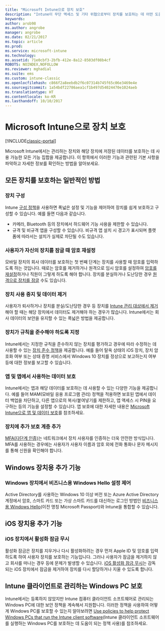 ```yaml
---
title: "Microsoft Intune으로 장치 보호"
description: "Intune이 무단 액세스 및 기타 위협으로부터 장치를 보호하는 데 어떤 도움을 줄 수 있는지 알아봅니다."
keywords: 
author: arob98
ms.author: angrobe
manager: angrobe
ms.date: 02/21/2017
ms.topic: article
ms.prod: 
ms.service: microsoft-intune
ms.technology: 
ms.assetid: 71e0cbf3-2bfb-412e-8a12-8503df08b4cf
ROBOTS: NOINDEX,NOFOLLOW
ms.reviewer: mghadial
ms.suite: ems
ms.custom: intune-classic
ms.openlocfilehash: c866f2a8eebdb2f6c07314b745f65c06e3469e4e
ms.sourcegitcommit: 1a54bdf22786aea1cf1b497d54024470e1024aeb
ms.translationtype: HT
ms.contentlocale: ko-KR
ms.lasthandoff: 10/10/2017
---
```

# <a name="protect-devices-with-microsoft-intune"></a>Microsoft Intune으로 장치 보호

[!INCLUDE[classic-portal](../includes/classic-portal.md)]

Microsoft Intune에서는 관리하는 장치와 해당 장치에 저장된 데이터를 보호하는 데 사용 가능한 모든 기능 집합을 제공합니다. 이 항목에서 이러한 기능과 관련된 기본 사항을 파악하고 자세한 정보를 확인하는 방법을 알아보세요.

## <a name="general-ways-to-protect-all-devices"></a>모든 장치를 보호하는 일반적인 방법

### <a name="device-configuration"></a>장치 구성
Intune [구성 정책](manage-settings-and-features-on-your-devices-with-microsoft-intune-policies.md)을 사용하면 폭넓은 설정 및 기능을 제어하여 장치를 쉽게 보호하고 구성할 수 있습니다. 예를 들면 다음과 같습니다.
- 카메라, Bluetooth 등의 장치에서 하드웨어 기능 사용을 제한할 수 있습니다.
- 규격 및 비규격 앱을 구성할 수 있습니다. 비규격 앱 설치 시 경고가 표시되며 플랫폼에 따라서는 설치가 실제로 차단될 수도 있습니다.

### <a name="reset-passcodes-when-users-are-locked-out-of-their-devices"></a>사용자가 자신의 장치를 잠글 때 암호 재설정
모바일 장치의 회사 데이터를 보호하는 첫 번째 단계는 장치를 사용할 때 암호를 입력하도록 하는 것입니다. 때로는 암호를 제거하거나 원격으로 임시 암호를 설정하여 [암호를 재설정](use-remote-lock-and-passcode-reset-in-microsoft-intune.md)하거나 직원이 그렇게 하도록 해야 합니다. 장치를 분실하거나 도난당한 경우 [원격으로 장치를 잠글](use-remote-lock-and-passcode-reset-in-microsoft-intune.md) 수도 있습니다.

### <a name="retire-devices-and-remove-data"></a>장치 사용 중지 및 데이터 제거
사용자가 퇴사하거나 장치를 분실/도난당한 경우 등 장치를 [Intune 관리 대상에서 제거](retire-devices-from-microsoft-intune-management.md)해야 할 때는 해당 장치에서 데이터도 제거해야 하는 경우가 많습니다. Intune에서는 회사 데이터의 보안을 유지할 수 있는 폭넓은 방법을 제공합니다.

### <a name="require-devices-to-be-compliant"></a>장치가 규칙을 준수해야 하도록 지정
Intune에서는 지정한 규칙을 준수하지 않는 장치를 평가하고 경우에 따라 수정하는 데 사용할 수 있는 [장치 준수 정책](introduction-to-device-compliance-policies-in-microsoft-intune.md)을 제공합니다. 예를 들어 탈옥 상태의 iOS 장치, 장치 암호화 여부 또는 상태 증명 서비스에서 Windows 10 장치를 정상으로 보고하는지 여부 등에 대한 정보를 보고할 수 있습니다.

### <a name="protect-apps-and-the-data-they-use"></a>앱 및 앱에서 사용하는 데이터 보호
Intune에서는 앱과 해당 데이터를 보호하는 데 사용할 수 있는 다양한 기능을 제공합니다. 예를 들어 MAM(모바일 응용 프로그램 관리) 정책을 적용하면 보호된 앱에서 데이터 백업을 차단하고, 다른 앱으로의 복사/붙여넣기를 제한하고, 앱 액세스 시 PIN을 요구하는 등의 기능을 설정할 수 있습니다. 앱 보호에 대한 자세한 내용은 [Microsoft Intune으로 앱 및 데이터 보호](protect-apps-and-data-with-microsoft-intune.md)를 참조하세요.

### <a name="add-an-additional-layer-of-protection-to-devices"></a>장치에 추가 보호 계층 추가
[MFA(다단계 인증)](multi-factor-authentication-azure-active-directory.md)는 네트워크에서 장치 사용자를 인증하는 더욱 안전한 방식입니다.  MFA를 사용하는 경우에는 사용자가 사용자 이름과 암호 외에 전화 통화나 문자 메시지를 통해 신원을 확인해야 합니다.

## <a name="further-capabilities-for-windows-devices"></a>Windows 장치용 추가 기능

### <a name="control-windows-hello-for-business-settings-on-windows-devices"></a>Windows 장치에서 비즈니스용 Windows Hello 설정 제어
Active Directory를 사용하는 Windows 10 이상 버전 또는 Azure Active Directory 계정에서 암호, 스마트 카드 또는 가상 스마트 카드를 대신하는 로그인 방법인 [비즈니스용 Windows Hello](control-microsoft-passport-settings-on-devices-with-microsoft-intune.md)(이전 명칭 Microsoft Passport)와 Intune을 통합할 수 있습니다.

## <a name="further-capabilities-for-ios-devices"></a>iOS 장치용 추가 기능

### <a name="bypass-activation-lock-on-ios-devices"></a>iOS 장치에서 활성화 잠금 무시
활성화 잠금은 장치를 지우거나 다시 활성화하려는 경우 먼저 Apple ID 및 암호를 입력하도록 하여 사용자 장치를 보호하는 기능입니다. 그러나 사용자가 잠금을 제거하지 않고 회사를 떠나는 경우 등에 문제가 발생할 수 있습니다. [iOS 활성화 잠금 무시](help-protect-ios-devices-with-activation-lock-bypass-for-microsoft-intune.md)는 감독 되는 iOS 장치에서 잠금을 제거하여 장치를 다시 할당하거나 지울 수 있도록 합니다.



## <a name="protect-windows-pcs-managed-with-the-intune-client"></a>Intune 클라이언트로 관리하는 Windows PC 보호
Intune에서는 등록하지 않았지만 Intune 컴퓨터 클라이언트 소프트웨어로 관리되는 Windows PC에 대한 보안 정책을 계속해서 지원합니다. 이러한 정책을 사용하여 어떻게 Windows PC를 보호할 수 있는지 알아보려면 [Use policies to help protect Windows PCs that run the Intune client software](policies-to-protect-windows-pcs-in-microsoft-intune.md)(Intune 클라이언트 소프트웨어를 실행하는 Windows PC를 보호하는 데 도움이 되는 정책 사용)를 참조하세요.
